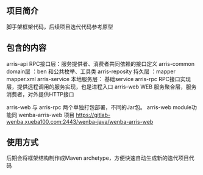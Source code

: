 项目简介
-----
脚手架框架代码，后续项目迭代代码参考原型

包含的内容
-----
arris-api RPC接口层：服务提供者、消费者共同依赖的接口定义
arris-common domain层 ：ben 和公共枚举、工具类
arris-reposity 持久层 ：mapper mapper.xml
arris-service 本地服务层： 基础service
arris-rpc RPC接口实现层，提供远程调用的服务实现，也是进程入口
arris-web WEB 服务聚合层，服务消费者，对外提供HTTP接口

arris-web 与 arris-rpc 两个单独打包部署，不同的Jar包。
arris-web module功能同 wenba-arris-web 项目
https://gitlab-wenba.xueba100.com:2443/wenba-java/wenba-arris-web

使用方式
-----

后期会将框架结构制作成Maven archetype，方便快速自动生成新的迭代项目代码